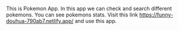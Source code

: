This is Pokemon App.
In this app we can check and search different pokemons.
You can see pokemons stats.
Visit this link https://funny-douhua-790ab7.netlify.app/ and use this app.
